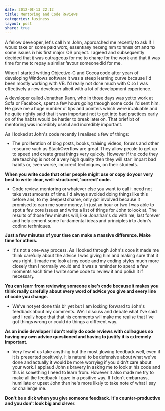 ```yaml
---
date: 2012-08-13 22:12
title: Mentoring and Code Reviews
categories: business
layout: post
share: true
---
```


A fellow developer, let's call him John, approached me recently to ask if I would take on some paid work, essentially helping him to finish off and fix some issues in his first major iOS project. I agreed and subsequently decided that it was outrageous for me to charge for the work and that it was time for me to repay a similar favour someone did for me.

When I started writing Objective-C and Cocoa code after years of developing Windows software it was a steep learning curve because I'd been mostly working with VB. I'd really not done much with C so I was effectively a new developer albeit with a lot of development experience.

A developer called Jonathan Dann, who in those days was yet to work at Sofa or Facebook, spent a few hours going through some code I'd sent him. He gave me a huge number of tips and pointers which were invaluable and he quite rightly said that it was important not to get into bad practices early on of the habits would be harder to break later on. That brief bit of mentoring was incredibly useful and incredibly important.

As I looked at John's code recently I realised a few of things:

* The proliferation of blog posts, books, training videos, forums and other resource such as StackOverflow are great. They allow people to get up to speed and create great things very quickly. However if the code they are teaching is not of a very high quality then they will start impart bad habits or, even worse, incorrect techniques, on their students.

**When you write code that other people might use or copy do your very best to write clear, well-structured, 'correct' code.**

* Code review, mentoring or whatever else you want to call it need not take vast amounts of time. I'd always avoided doing things like this before and, to my deepest shame, only got involved because it promised to earn me some money. In just an hour or two I was able to spot a few core issues and write a list of things for John to look at. The results of those few minutes will, like Jonathan's do with me, last forever and help cement some fundamental ideas and principles into John's coding techniques.

**Just a few minutes of your time can make a massive difference. Make time for others.**

* It's not a one-way process. As I looked through John's code it made me think carefully about the advice I was giving him and making sure that it was right. It made me look at my code and my coding styles much more closely than I normally would and it was a reminder to spend a few moments each time I write some code to review it and polish it if necessary.

**You can learn from reviewing someone else's code because it makes you think really carefully about every word of advice you give and every line of code you change.**

* We've not yet done this bit yet but I am looking forward to John's feedback about my comments. We'll discuss and debate what I've said and I really hope that that his comments will make me realise that I've got things wrong or could do things a different way.

**As an indie developer I don't really do code reviews with colleagues so having my own advice questioned and having to justify it is extremely important.**

* Very few of us take anything but the most glowing feedback well, even if it is presented positively. It is natural to be defensive about what we've done and actually it would be more worrying if you didn't care about your work. I applaud John's bravery in asking me to look at his code and this is something I need to learn from. However it also made me try to make all the feedback I gave in a positive way. If I don't embarrass, humiliate or upset John then he's more likely to take note of what I say or challenge me.

**Don't be a dick when you give someone feedback. It's counter-productive and you don't look big and clever.**


